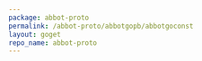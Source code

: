```yaml
---
package: abbot-proto
permalink: /abbot-proto/abbotgopb/abbotgoconst
layout: goget
repo_name: abbot-proto
---
```

